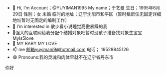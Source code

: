 - 👋 Hi, I’m Account；@YUYIMAN1995 My name；于艺曼 生日；1995年6月29日 性别；女 未婚 临时的地址；辽宁沈阳市和平区（暂时租房住无固定详细地址暂时无固定的编制工作）
- 👀 I’m interested in 散步看小说睡觉高傲暴躁的我
- 🌱强大的互联网给我分配个结婚对象吧暂时没孩子准备找对象生宝宝　MyIs5love
- 💞️ MY BABY MY LOVE 
- 📫  me 邮箱yuyimani9@hotmail.com 电话； 19528845126 
- 😄 Pronouns:我的灵魂和肉体早就不在辽宁省丹东市
  





















你好 
